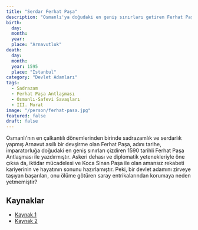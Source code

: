 ```yaml
---
title: "Serdar Ferhat Paşa"
description: "Osmanlı'ya doğudaki en geniş sınırları getiren Ferhat Paşa Antlaşması'nı imzalayan sadrazam ve serdar."
birth:
  day: 
  month: 
  year: 
  place: "Arnavutluk"
death:
  day: 
  month: 
  year: 1595
  place: "İstanbul"
category: "Devlet Adamları"
tags:
  - Sadrazam
  - Ferhat Paşa Antlaşması
  - Osmanlı-Safevi Savaşları
  - III. Murat
image: "/person/ferhat-pasa.jpg"
featured: false
draft: false
---
```


Osmanlı'nın en çalkantılı dönemlerinden birinde sadrazamlık ve serdarlık yapmış Arnavut asıllı bir devşirme olan Ferhat Paşa, adını tarihe, imparatorluğa doğudaki en geniş sınırları çizdiren 1590 tarihli Ferhat Paşa Antlaşması ile yazdırmıştır. Askeri dehası ve diplomatik yetenekleriyle öne çıksa da, iktidar mücadelesi ve Koca Sinan Paşa ile olan amansız rekabeti kariyerinin ve hayatının sonunu hazırlamıştır. Peki, bir devlet adamını zirveye taşıyan başarıları, onu ölüme götüren saray entrikalarından korumaya neden yetmemiştir?

## Kaynaklar

- [Kaynak 1](https://islamansiklopedisi.org.tr/ferhad-pasa)
- [Kaynak 2](https://www.eyupsultan.bel.tr/tr/main/pages/sadrazam-ferhat-pasa/1208)